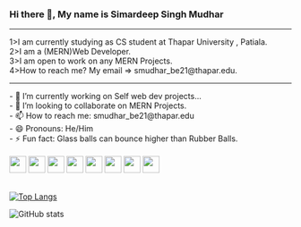 ### Hi there 👋, My name is Simardeep Singh Mudhar
<hr/>
1>I am currently studying as CS student at Thapar University , Patiala.<br/>
2>I am a (MERN)Web Developer.<br/>
3>I am open to work on any MERN Projects.<br/>
4>How to reach me? My email => smudhar_be21@thapar.edu.
<hr/>
<div style="display:flex,flex-direction: row">
 <div>
- 🔭 I’m currently working on Self web dev projects... <br/>
- 👯 I’m looking to collaborate on MERN Projects.<br/>
- 📫 How to reach me: smudhar_be21@thapar.edu <br/>
- 😄 Pronouns: He/Him <br/>
- ⚡ Fun fact: Glass balls can bounce higher than Rubber Balls. <br/>
 </div>
<br/>


<div>
<img src="https://cdn.iconscout.com/icon/free/png-256/html5-40-1175193.png" style="height:30px"/>
<img src="https://upload.wikimedia.org/wikipedia/commons/thumb/6/62/CSS3_logo.svg/2048px-CSS3_logo.svg.png" style="height:30px"/>
<img src="https://upload.wikimedia.org/wikipedia/commons/thumb/9/99/Unofficial_JavaScript_logo_2.svg/480px-Unofficial_JavaScript_logo_2.svg.png" style="height:30px"/>
<img src="https://cdn.freebiesupply.com/logos/thumbs/2x/react-1-logo.png" style="height:30px"/>
<img src="https://cdn.freebiesupply.com/logos/thumbs/2x/nodejs-1-logo.png" style="height:30px"/>
<img src="https://res.cloudinary.com/crunchbase-production/image/upload/c_lpad,f_auto,q_auto:eco,dpr_1/erkxwhl1gd48xfhe2yld" style="height:30px"/>
<img src="https://cdn.icon-icons.com/icons2/2699/PNG/512/expressjs_logo_icon_169185.png" style="height:30px"/>
<img src="https://i.pinimg.com/736x/8f/23/98/8f2398dcd19c6a1776f6b55c83073c67.jpg" style="height:30px"/>

 </div>
 </div>
 <br/>

 
[![Top Langs](https://github-readme-stats.vercel.app/api/top-langs/?username=SimardeepSingh1450)](https://github.com/anuraghazra/github-readme-stats)


![GitHub stats](https://github-readme-stats.vercel.app/api?username=SimardeepSingh1450&show_icons=true)  

